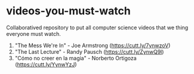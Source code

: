 # videos-you-must-watch
Collaboratived repository to put all computer science videos that we thing everyone must watch.

1. "The Mess We're In" - Joe Armstrong (https://cutt.ly/7ynwzoV)
2. "The Last Lecture" - Randy Pausch (https://cutt.ly/ZynwQ9l)
3. "Cómo no creer en la magia" - Norberto Ortigoza (https://cutt.ly/YynwYzJ)
